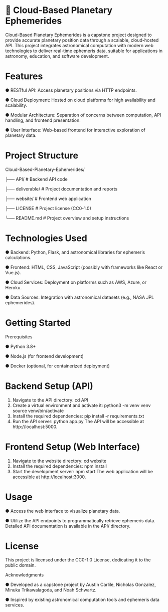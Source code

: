 # 🌌 Cloud-Based Planetary Ephemerides
Cloud-Based Planetary Ephemerides is a capstone project designed to provide accurate planetary position data through a scalable, cloud-hosted API. This project integrates astronomical computation with modern web technologies to deliver real-time ephemeris data, suitable for applications in astronomy, education, and software development.


# Features

● RESTful API: Access planetary positions via HTTP endpoints.

● Cloud Deployment: Hosted on cloud platforms for high availability and scalability.

● Modular Architecture: Separation of concerns between computation, API handling, and frontend presentation.

● User Interface: Web-based frontend for interactive exploration of planetary data.


# Project Structure

Cloud-Based-Planetary-Ephemerides/

├── API/               # Backend API code

├── deliverable/       # Project documentation and reports

├── website/           # Frontend web application

├── LICENSE            # Project license (CC0-1.0)

└── README.md          # Project overview and setup instructions


# Technologies Used

● Backend: Python, Flask, and astronomical libraries for ephemeris calculations.

● Frontend: HTML, CSS, JavaScript (possibly with frameworks like React or Vue.js).

● Cloud Services: Deployment on platforms such as AWS, Azure, or Heroku.

● Data Sources: Integration with astronomical datasets (e.g., NASA JPL ephemerides).


# Getting Started

Prerequisites

● Python 3.8+

● Node.js (for frontend development)

● Docker (optional, for containerized deployment)


# Backend Setup (API)
1. Navigate to the API directory:
   cd API
2. Create a virtual environment and activate it:
   python3 -m venv venv
   source venv/bin/activate
3. Install the required dependencies:
   pip install -r requirements.txt
4. Run the API server:
   python app.py
   The API will be accessible at http://localhost:5000.


# Frontend Setup (Web Interface)
1. Navigate to the website directory:
   cd website
2. Install the required dependencies:
   npm install
3. Start the development server:
   npm start
   The web application will be accessible at http://localhost:3000.


# Usage

● Access the web interface to visualize planetary data.

● Utilize the API endpoints to programmatically retrieve ephemeris data. Detailed API documentation is available in the API/ directory.


# License

This project is licensed under the CC0-1.0 License, dedicating it to the public domain.


Acknowledgments

● Developed as a capstone project by Austin Carlile, Nicholas Gonzalez, Minuka Trikawalagoda, and Noah Schwartz.

● Inspired by existing astronomical computation tools and ephemeris data services.
